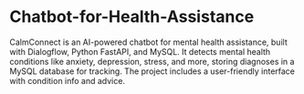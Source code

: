 # Chatbot-for-Health-Assistance
CalmConnect is an AI-powered chatbot for mental health assistance, built with Dialogflow, Python FastAPI, and MySQL. It detects mental health conditions like anxiety, depression, stress, and more, storing diagnoses in a MySQL database for tracking. The project includes a user-friendly interface with condition info and advice.
